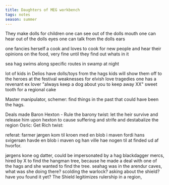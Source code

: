 ```yaml
---
title: Daughters of MEG workbench
tags: notes
season: summer
---
```

 

They make dolls for children
one can see out of the dolls mouth
one can hear out of the dolls eyes
one can talk from the dolls ears

one fancies herself a cook and loves to cook for new people and hear their opinions on the food, very fine until they find out whats in it

sea hag swims along specific routes in swamp at night

lot of kids in Delios have dolls/toys from the hags
kids will show them off to the heroes at the festival
weaknesses for elvish love tragedies
one has a revenant ex lover
"always keep a dog about you to keep away XX"
sweet tooth for a regional cake

Master manipulator, schemer: find things in the past that could have been the hags.

Deals made 
Baron Hexton - Rule the barony
	twist: let the heir survive and release him upon hexton to cause suffering and strife and destabalize the region
Osric: Get Rich
	twist: 


referat:
farmer jørgen kom til kroen med en blob i maven fordi hans svigersøn havde en blob i maven og han ville hae nogen til at finded ud af hvorfor.

jørgens kone og datter, could be impersonated by a hag
blackdagger mercs, hired by X to find the hangman tree, because he made a deal with one of the hags and she wanted to find the tree.
seahag was in the arendur caves, what was she doing there?
	scolding the warlock?
	asking about the shield? have you found it yet?
	The Shield legitimizes rulership in a region, 
